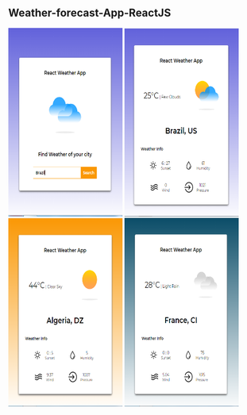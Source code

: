 ## Weather-forecast-App-ReactJS

<img src="ss/w3.PNG" width='230' height='380'>  <img src="ss/w4.PNG" width='230' height='380'> <img src="ss/w1.PNG" width='230' height='380'> <img src="ss/w5.PNG" width='230' height='380'> 

